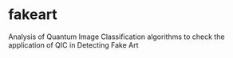 # fakeart
Analysis of Quantum Image Classification algorithms to check the application of QIC in Detecting Fake Art

